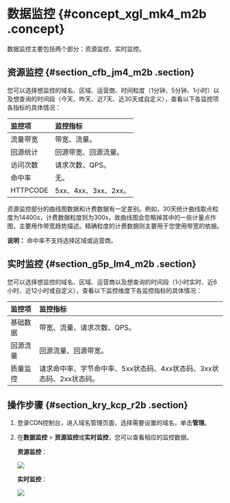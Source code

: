 # 数据监控 {#concept_xgl_mk4_m2b .concept}

数据监控主要包括两个部分：资源监控、实时监控。

## 资源监控 {#section_cfb_jm4_m2b .section}

您可以选择想监控的域名、区域、运营商、时间粒度（1分钟、5分钟、1小时）以及想查询的时间段（今天、昨天、近7天、近30天或自定义），查看以下各监控项各指标的具体情况：

|监控项|监控指标|
|:--|:---|
|流量带宽|带宽、流量。|
|回源统计|回源带宽、回源流量。|
|访问次数|请求次数、QPS。|
|命中率|无。|
|HTTPCODE|5xx、4xx、3xx、2xx。|

资源监控部分的曲线图数据和计费数据有一定差别。例如，30天统计曲线取点粒度为14400s，计费数据粒度则为300s，故曲线图会忽略掉其中的一些计量点作图，主要用作带宽趋势描述。精确粒度的计费数据则主要用于您使用带宽的依据。

**说明：** 命中率不支持选择区域或运营商。

## 实时监控 {#section_g5p_lm4_m2b .section}

您可以选择想监控的域名、区域、运营商以及想查询的时间段（1小时实时、近6小时、近12小时或自定义），查看以下监控维度下各监控指标的具体情况：

|监控项|监控指标|
|:--|:---|
|基础数据|带宽、流量、请求次数、QPS。|
|回源流量|回源流量、回源带宽。|
|质量监控|请求命中率、字节命中率、5xx状态码、4xx状态码、3xx状态码、2xx状态码。|

## 操作步骤 {#section_kry_kcp_r2b .section}

1.  登录CDN控制台，进入域名管理页面，选择需要设置的域名，单击**管理**。
2.  在**数据监控** \> **资源监控**或**实时监控**，您可以查看相应的监控数据。

    **资源监控**：

    ![](http://static-aliyun-doc.oss-cn-hangzhou.aliyuncs.com/assets/img/15915/15332790588908_zh-CN.png)

    **实时监控**：

    ![](http://static-aliyun-doc.oss-cn-hangzhou.aliyuncs.com/assets/img/15915/15332790588909_zh-CN.png)


